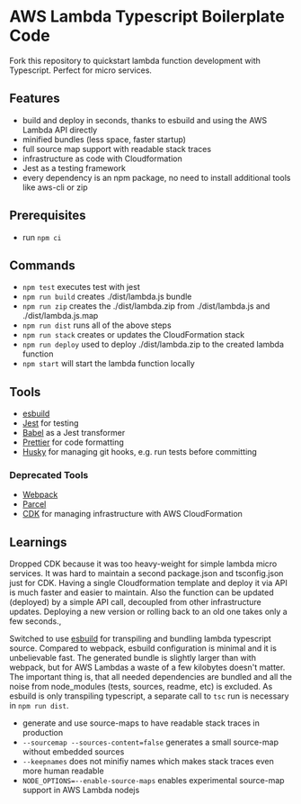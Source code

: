 # AWS Lambda Typescript Boilerplate Code

Fork this repository to quickstart lambda function development with Typescript. Perfect for micro services.

## Features

- build and deploy in seconds, thanks to esbuild and using the AWS Lambda API directly
- minified bundles (less space, faster startup)
- full source map support with readable stack traces
- infrastructure as code with Cloudformation
- Jest as a testing framework
- every dependency is an npm package, no need to install additional tools like aws-cli or zip

## Prerequisites

- run `npm ci `

## Commands

- `npm test` executes test with jest
- `npm run build` creates ./dist/lambda.js bundle
- `npm run zip` creates the ./dist/lambda.zip from ./dist/lambda.js and ./dist/lambda.js.map
- `npm run dist` runs all of the above steps
- `npm run stack` creates or updates the CloudFormation stack
- `npm run deploy` used to deploy ./dist/lambda.zip to the created lambda function
- `npm start` will start the lambda function locally

## Tools

- [esbuild](https://esbuild.github.io/)
- [Jest](https://jestjs.io/) for testing
- [Babel](https://babeljs.io/) as a Jest transformer
- [Prettier](https://prettier.io/) for code formatting
- [Husky](https://github.com/typicode/husky) for managing git hooks, e.g. run tests before committing

### Deprecated Tools

- [Webpack](https://webpack.js.org/)
- [Parcel](https://github.com/parcel-bundler/parcel)
- [CDK](https://docs.aws.amazon.com/cdk/api/latest/docs/aws-construct-library.html) for managing infrastructure with AWS CloudFormation

## Learnings

Dropped CDK because it was too heavy-weight for simple lambda micro services.
It was hard to maintain a second package.json and tsconfig.json just for CDK.
Having a single Cloudformation template and deploy it via API is much faster and easier to maintain.
Also the function can be updated (deployed) by a simple API call, decoupled from other infrastructure updates.
Deploying a new version or rolling back to an old one takes only a few seconds.,

Switched to use [esbuild](https://esbuild.github.io/) for transpiling and bundling lambda typescript source.
Compared to webpack, esbuild configuration is minimal and it is unbelievable fast.
The generated bundle is slightly larger than with webpack, but for AWS Lambdas a waste of a few kilobytes doesn't matter.
The important thing is, that all needed dependencies are bundled and all the noise from node_modules (tests, sources, readme, etc) is excluded.
As esbuild is only transpiling typescript, a separate call to `tsc` run is necessary in `npm run dist`.

- generate and use source-maps to have readable stack traces in production
- `--sourcemap --sources-content=false` generates a small source-map without embedded sources
- `--keepnames` does not minifiy names which makes stack traces even more human readable
- `NODE_OPTIONS=--enable-source-maps` enables experimental source-map support in AWS Lambda nodejs
